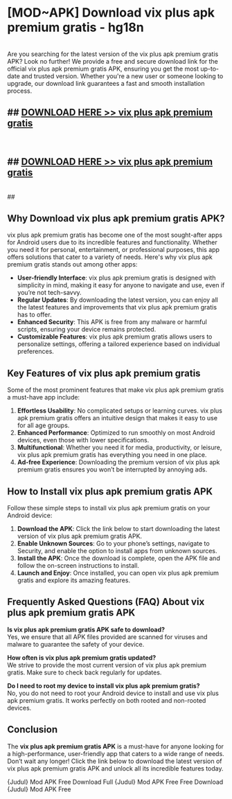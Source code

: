 # [MOD~APK] Download vix plus apk premium gratis - hg18n <br>
<br>
Are you searching for the latest version of the vix plus apk premium gratis APK? Look no further! We provide a free and secure download link for the official vix plus apk premium gratis APK, ensuring you get the most up-to-date and trusted version. Whether you're a new user or someone looking to upgrade, our download link guarantees a fast and smooth installation process.


## ##  [DOWNLOAD HERE >> vix plus apk premium gratis](https://freeplayer.one?title=vix_plus_apk_premium_gratis&ref=OK1)
  <br>

##  ## [DOWNLOAD HERE >> vix plus apk premium gratis](https://freeplayer.one?title=vix_plus_apk_premium_gratis&ref=OK1)
  <br>
  ##



## Why Download vix plus apk premium gratis APK?

vix plus apk premium gratis has become one of the most sought-after apps for Android users due to its incredible features and functionality. Whether you need it for personal, entertainment, or professional purposes, this app offers solutions that cater to a variety of needs. Here's why vix plus apk premium gratis stands out among other apps:

- **User-friendly Interface**: vix plus apk premium gratis is designed with simplicity in mind, making it easy for anyone to navigate and use, even if you’re not tech-savvy.
- **Regular Updates**: By downloading the latest version, you can enjoy all the latest features and improvements that vix plus apk premium gratis has to offer.
- **Enhanced Security**: This APK is free from any malware or harmful scripts, ensuring your device remains protected.
- **Customizable Features**: vix plus apk premium gratis allows users to personalize settings, offering a tailored experience based on individual preferences.

## Key Features of vix plus apk premium gratis

Some of the most prominent features that make vix plus apk premium gratis a must-have app include:

1. **Effortless Usability**: No complicated setups or learning curves. vix plus apk premium gratis offers an intuitive design that makes it easy to use for all age groups.
2. **Enhanced Performance**: Optimized to run smoothly on most Android devices, even those with lower specifications.
3. **Multifunctional**: Whether you need it for media, productivity, or leisure, vix plus apk premium gratis has everything you need in one place.
4. **Ad-free Experience**: Downloading the premium version of vix plus apk premium gratis ensures you won’t be interrupted by annoying ads.

## How to Install vix plus apk premium gratis APK

Follow these simple steps to install vix plus apk premium gratis on your Android device:

1. **Download the APK**: Click the link below to start downloading the latest version of vix plus apk premium gratis APK.
2. **Enable Unknown Sources**: Go to your phone’s settings, navigate to Security, and enable the option to install apps from unknown sources.
3. **Install the APK**: Once the download is complete, open the APK file and follow the on-screen instructions to install.
4. **Launch and Enjoy**: Once installed, you can open vix plus apk premium gratis and explore its amazing features.

## Frequently Asked Questions (FAQ) About vix plus apk premium gratis APK

**Is vix plus apk premium gratis APK safe to download?**  
Yes, we ensure that all APK files provided are scanned for viruses and malware to guarantee the safety of your device.

**How often is vix plus apk premium gratis updated?**  
We strive to provide the most current version of vix plus apk premium gratis. Make sure to check back regularly for updates.

**Do I need to root my device to install vix plus apk premium gratis?**  
No, you do not need to root your Android device to install and use vix plus apk premium gratis. It works perfectly on both rooted and non-rooted devices.

## Conclusion

The **vix plus apk premium gratis APK** is a must-have for anyone looking for a high-performance, user-friendly app that caters to a wide range of needs. Don’t wait any longer! Click the link below to download the latest version of vix plus apk premium gratis APK and unlock all its incredible features today.

{Judul} Mod APK Free
Download Full {Judul} Mod APK Free
Free Download {Judul} Mod APK Free

